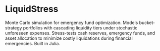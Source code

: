 # LiquidStress
Monte Carlo simulation for emergency fund optimization. Models bucket-strategy portfolios with cascading liquidity tiers under stochastic unforeseen expenses. Stress-tests cash reserves, emergency funds, and asset allocation to minimize costly liquidations during financial emergencies. Built in Julia.
